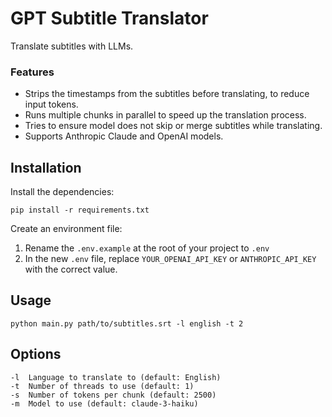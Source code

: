 # GPT Subtitle Translator

Translate subtitles with LLMs.

### Features
- Strips the timestamps from the subtitles before translating, to reduce input tokens.
- Runs multiple chunks in parallel to speed up the translation process.
- Tries to ensure model does not skip or merge subtitles while translating.
- Supports Anthropic Claude and OpenAI models.

## Installation

Install the dependencies:

```
pip install -r requirements.txt
```

Create an environment file:
1. Rename the `.env.example` at the root of your project to `.env`
2. In the new `.env` file, replace `YOUR_OPENAI_API_KEY` or `ANTHROPIC_API_KEY` with the correct value.

## Usage

```
python main.py path/to/subtitles.srt -l english -t 2
```

## Options

```
-l  Language to translate to (default: English)
-t  Number of threads to use (default: 1)  
-s  Number of tokens per chunk (default: 2500)   
-m  Model to use (default: claude-3-haiku)
```
